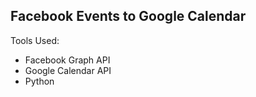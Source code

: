 Facebook Events to Google Calendar
----------------------------------
Tools Used:
 - Facebook Graph API
 - Google Calendar API
 - Python
